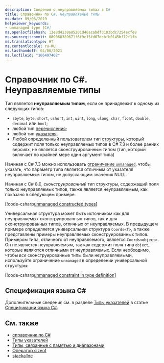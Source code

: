 ```yaml
---
description: Сведения о неуправляемых типах в C#
title: Справочник по C#. Неуправляемые типы
ms.date: 09/06/2019
helpviewer_keywords:
- unmanaged type [C#]
ms.openlocfilehash: 13e8d4238a85201d46acabdf3103bdc7254ecfe8
ms.sourcegitcommit: 089068389671f6f9e15fd67dcbfb0145bf72f1fb
ms.translationtype: HT
ms.contentlocale: ru-RU
ms.lasthandoff: 04/06/2021
ms.locfileid: "106497402"
---
```

# <a name="unmanaged-types-c-reference"></a>Справочник по C#. Неуправляемые типы

Тип является **неуправляемым типом**, если он принадлежит к одному из следующих типов:

- `sbyte`, `byte`, `short`, `ushort`, `int`, `uint`, `long`, `ulong`, `char`, `float`, `double`, `decimal` или `bool`;
- любой тип [перечисления](enum.md);
- любой тип [указателя](../unsafe-code.md#pointer-types).
- Любой определенный пользователем тип [структуры](struct.md), который содержит поля только неуправляемых типов в C# 7.3 и более ранних версиях, не является сконструированным типом (тип, который включает по крайней мере один аргумент типа)

Начиная с C# 7.3 можно использовать [ограничение `unmanaged`](../../programming-guide/generics/constraints-on-type-parameters.md#unmanaged-constraint), чтобы указать, что параметр типа является отличным от указателя неуправляемым типом, не допускающим значения NULL.

Начиная с C# 8.0, *сконструированный* тип структуры, содержащий поля только неуправляемых типов, также является неуправляемым, как показано в следующем примере:

[!code-csharp[unmanaged constructed types](snippets/shared/UnmanagedTypes.cs#ProgramExample)]

Универсальная структура может быть источником как для неуправляемых сконструированных типов, так и для сконструированных типов, отличных от неуправляемых. В предыдущем примере определяется универсальная структура `Coords<T>`, а также представлены примеры неуправляемых сконструированных типов. Примером типа, отличного от неуправляемого, является `Coords<object>`. Он не является неуправляемым, так как содержит поля типа `object`, которые являются отличными от неуправляемых. Если необходимо, чтобы *все* сконструированные типы были неуправляемыми, используйте ограничение `unmanaged` в определении универсальной структуры:

[!code-csharp[unmanaged constraint in type definition](snippets/shared/UnmanagedTypes.cs#AlwaysUnmanaged)]

## <a name="c-language-specification"></a>Спецификация языка C#

Дополнительные сведения см. в разделе [Типы указателей](~/_csharplang/spec/unsafe-code.md#pointer-types) в статье [Спецификации языка C#](~/_csharplang/spec/introduction.md).

## <a name="see-also"></a>См. также

- [справочник по C#](../index.md)
- [Типы указателей](../unsafe-code.md#pointer-types)
- [Типы, связанные с памятью и диапазонами](../../../standard/memory-and-spans/index.md)
- [Оператор sizeof](../operators/sizeof.md)
- [stackalloc](../operators/stackalloc.md)
